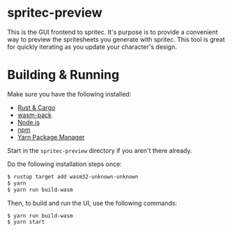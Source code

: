 # spritec-preview

This is the GUI frontend to spritec. It's purpose is to provide a convenient way
to preview the spritesheets you generate with spritec. This tool is great for
quickly iterating as you update your character's design.

# Building & Running

Make sure you have the following installed:

* [Rust & Cargo](https://rustup.rs/)
* [wasm-pack](https://rustwasm.github.io/wasm-pack/installer/)
* [Node.js](https://nodejs.org)
* [npm](https://www.npmjs.com/)
* [Yarn Package Manager](https://yarnpkg.com)

Start in the `spritec-preview` directory if you aren't there already.

Do the following installation steps once:

```bash
$ rustup target add wasm32-unknown-unknown
$ yarn
$ yarn run build-wasm
```

Then, to build and run the UI, use the following commands:

```bash
$ yarn run build-wasm
$ yarn start
```
